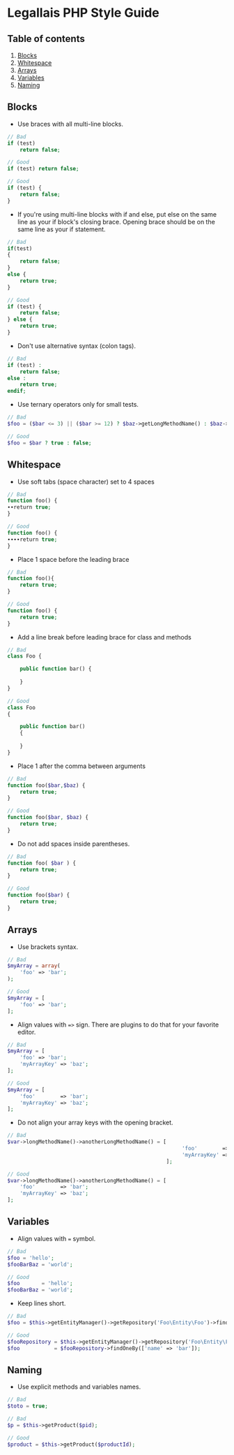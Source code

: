 # Legallais PHP Style Guide

## Table of contents

1. [Blocks](#blocks)
1. [Whitespace](#whitespace)
1. [Arrays](#arrays)
1. [Variables](#variables)
1. [Naming](#naming)

## Blocks

- Use braces with all multi-line blocks.

```php
// Bad
if (test)
    return false;

// Good 
if (test) return false;

// Good 
if (test) {
    return false;
}
```

-  If you're using multi-line blocks with if and else, put else on the same line as your if block's closing brace. Opening brace should be on the same line as your if statement.

```php
// Bad
if(test)
{
    return false;
}
else {
    return true;
}

// Good
if (test) {
    return false;
} else {
    return true;
}
```
-  Don't use alternative syntax (colon tags).

```php
// Bad
if (test) :
    return false;
else :
    return true;
endif;
```
-  Use ternary operators only for small tests.

```php
// Bad
$foo = ($bar <= 3) || ($bar >= 12) ? $baz->getLongMethodName() : $baz->getAnotherLongMethodName();

// Good
$foo = $bar ? true : false;

```

## Whitespace
- Use soft tabs (space character) set to 4 spaces

```php
// Bad
function foo() {
∙∙return true;
}

// Good
function foo() {
∙∙∙∙return true;
}

```

- Place 1 space before the leading brace

```php
// Bad
function foo(){
    return true;
}

// Good
function foo() {
    return true;
}
```

- Add a line break before leading brace for class and methods

```php
// Bad
class Foo {

    public function bar() {
	
    }
}

// Good
class Foo
{

    public function bar()
    {
	
    }
}
```

- Place 1 after the comma between arguments

```php
// Bad
function foo($bar,$baz) {
    return true;
}

// Good
function foo($bar, $baz) {
    return true;
}
```

- Do not add spaces inside parentheses.

```php
// Bad
function foo( $bar ) {
    return true;
}

// Good
function foo($bar) {
    return true;
}
```

## Arrays

- Use brackets syntax.

```php
// Bad
$myArray = array(
    'foo' => 'bar';
);

// Good
$myArray = [
    'foo' => 'bar';
];
```

- Align values with `=>` sign. There are plugins to do that for your favorite editor.

```php
// Bad
$myArray = [
    'foo' => 'bar';
    'myArrayKey' => 'baz';
];

// Good
$myArray = [
    'foo'        => 'bar';
    'myArrayKey' => 'baz';
];
```

- Do not align your array keys with the opening bracket.

```php
// Bad
$var->longMethodName()->anotherLongMethodName() = [
                                                        'foo'        => 'bar';
                                                        'myArrayKey' => 'baz';
                                                   ];

// Good
$var->longMethodName()->anotherLongMethodName() = [
    'foo'        => 'bar';
    'myArrayKey' => 'baz';
];
```

## Variables

- Align values with `=` symbol.

```php
// Bad
$foo = 'hello';
$fooBarBaz = 'world';

// Good
$foo       = 'hello';
$fooBarBaz = 'world';
```

- Keep lines short.

```php
// Bad
$foo = $this->getEntityManager()->getRepository('Foo\Entity\Foo')->findOneBy(['name' => 'bar']);

// Good
$fooRepository = $this->getEntityManager()->getRepository('Foo\Entity\Foo');
$foo           = $fooRepository->findOneBy(['name' => 'bar']);
```



## Naming

- Use explicit methods and variables names.

```php
// Bad
$toto = true;

// Bad
$p = $this->getProduct($pid);

// Good
$product = $this->getProduct($productId);
```